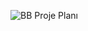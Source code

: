 
![BB Proje Planı ](https://github.com/drtszprns/DENEME43/assets/127944626/5b1a20bb-7d10-4361-8ede-1e9b6d93276f)

